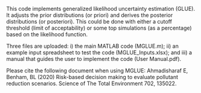 This code implements generalized likelihood uncertainty estimation (GLUE). It adjusts the prior distributions (or priori) and derives the posterior distributions (or posteriori). This could be done with either a cutoff threshold (limit of acceptability) or some top simulations (as a percentage) based on the likelihood function.

Three files are uploaded: i) the main MATLAB code (MGLUE.m); ii) an example input spreadsheet to test the code (MGLUE_Inputs.xlsx); and iii) a manual that guides the user to implement the code (User Manual.pdf).

Please cite the following document when using MGLUE:
Ahmadisharaf E, Benham, BL (2020) Risk-based decision making to evaluate pollutant reduction scenarios. Science of The Total Environment 702, 135022.
